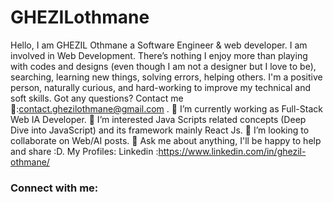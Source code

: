 # GHEZILothmane
Hello, I am GHEZIL Othmane a Software Engineer & web developer. I am involved in Web Development. There’s nothing I enjoy more than playing with codes and designs (even though I am not a designer but I love to be), searching, learning new things, solving errors, helping others. I'm a positive person, naturally curious, and hard-working to improve my technical and soft skills. Got any questions? Contact me📧:contact.ghezilothmane@gmail.com .
🔭 I’m currently working as Full-Stack Web IA Developer.
🌱 I’m interested Java Scripts related concepts (Deep Dive into JavaScript) and its framework mainly React Js.
👯 I’m looking to collaborate on Web/AI posts.
💬 Ask me about anything, I'll be happy to help and share :D.
My Profiles:
Linkedin :https://www.linkedin.com/in/ghezil-othmane/

<h3 align="left">Connect with me:</h3>
<p align="left">

  <a href="https://www.linkedin.com/in/ghezil-othmane/" target="blank"
    >
</a>
</p>

